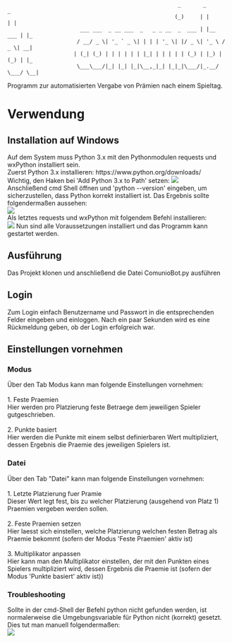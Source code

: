 ````
                                                      _       _           _   
                                                     (_)     | |         | |  
                       ___ ___  _ __ ___  _   _ _ __  _  ___ | |__   ___ | |_ 
                      / __/ _ \| '_ ` _ \| | | | '_ \| |/ _ \| '_ \ / _ \| __|
                     | (_| (_) | | | | | | |_| | | | | | (_) | |_) | (_) | |_ 
                      \___\___/|_| |_| |_|\__,_|_| |_|_|\___/|_.__/ \___/ \__| 
````
Programm zur automatisierten Vergabe von Prämien nach einem Spieltag.

<h1>Verwendung</h1>
<h2>Installation auf Windows</h2>
Auf dem System muss Python 3.x mit den Pythonmodulen requests und wxPython installiert sein.<br>
Zuerst Python 3.x installieren: https://www.python.org/downloads/<br>
Wichtig, den Haken bei 'Add Python 3.x to Path' setzen:
<img src=http://otree.readthedocs.io/en/latest/_images/py-win-installer.png /> <br>
Anschließend cmd Shell öffnen und 'python --version' eingeben, um sicherzustellen, dass Python korrekt installiert ist. Das Ergebnis sollte folgendermaßen aussehen:<br>
<img src="https://raw.githubusercontent.com/nliakm/comuniobot/master/ReadmeImages/cmdPythonVersion.png" /><br>
Als letztes requests und wxPython mit folgendem Befehl installieren:<br>
<img src="https://raw.githubusercontent.com/nliakm/comuniobot/master/ReadmeImages/pythonInstallRequestAndWxPython.png" />
Nun sind alle Voraussetzungen installiert und das Programm kann gestartet werden. 

<h2>Ausführung</h2>
Das Projekt klonen und anschließend die Datei ComunioBot.py ausführen
<h2>Login</h2>
Zum Login einfach Benutzername und Passwort in die entsprechenden Felder eingeben und einloggen.
Nach ein paar Sekunden wird es eine Rückmeldung geben, ob der Login erfolgreich war.
<h2>Einstellungen vornehmen</h2>
<h3>Modus</h3>
Über den Tab Modus kann man folgende Einstellungen vornehmen:<br><br>
1. Feste Praemien<br>
Hier werden pro Platzierung feste Betraege dem jeweiligen Spieler gutgeschrieben.<br><br>
2. Punkte basiert<br>
Hier werden die Punkte mit einem selbst definierbaren Wert multipliziert, dessen Ergebnis die Praemie des jeweiligen Spielers ist.
<h3>Datei</h3>
Über den Tab "Datei" kann man folgende Einstellungen vornehmen:<br><br>
1. Letzte Platzierung fuer Pramie<br>
Dieser Wert legt fest, bis zu welcher Platzierung (ausgehend von Platz 1) Praemien vergeben werden sollen.<br><br>
2. Feste Praemien setzen<br>
Hier laesst sich einstellen, welche Platzierung welchen festen Betrag als Praemie bekommt (sofern der Modus 'Feste Praemien' aktiv ist)<br><br>
3. Multiplikator anpassen<br>
Hier kann man den Multiplikator einstellen, der mit den Punkten eines Spielers multipliziert wird, dessen Ergebnis die Praemie ist (sofern der Modus 'Punkte basiert' aktiv ist))

<h3>Troubleshooting</h3>
Sollte in der cmd-Shell der Befehl python nicht gefunden werden, ist normalerweise die Umgebungsvariable für Python nicht (korrekt) gesetzt.<br>
Dies tut man manuell folgendermaßen:<br>
<img src="https://raw.githubusercontent.com/nliakm/comuniobot/master/ReadmeImages/pythonInstallationWin10PS.png" /> <br><br>
